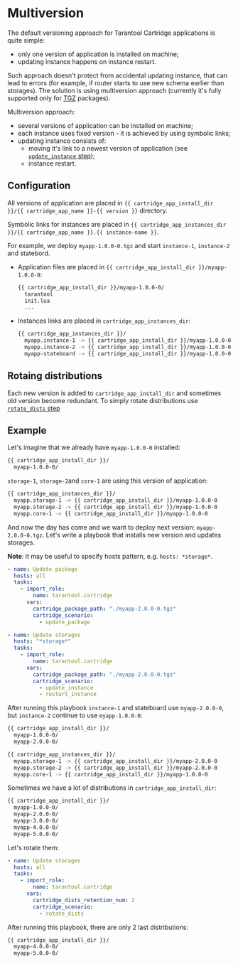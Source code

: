 # Multiversion

The default versioning approach for Tarantool Cartridge applications is quite simple:

* only one version of application is installed on machine;
* updating instance happens on instance restart.

Such approach doesn't protect from accidental updating instance, that can lead to
errors (for example, if router starts to use new schema earlier than storages).
The solution is using multiversion approach (currently it's fully supported only
for [TGZ](/doc/tgz.md) packages).

Multiversion approach:

* several versions of application can be installed on machine;
* each instance uses fixed version - it is achieved by using symbolic links;
* updating instance consists of:
  * moving it's link to a newest version of application
    (see [`update_instance` step](/doc/scenario.md#update_instance));
  * instance restart.

## Configuration

All versions of application are placed in
`{{ cartridge_app_install_dir }}/{{ cartridge_app_name }}-{{ version }}`
directory.

Symbolic links for instances are placed in
`{{ cartridge_app_instances_dir }}/{{ cartridge_app_name }}.{{ instance-name }}`.

For example, we deploy `myapp-1.0.0-0.tgz` and start `instance-1`, `instance-2`
and statebord.

* Application files are placed in `{{ cartridge_app_install_dir }}/myapp-1.0.0-0`:
  ```bash
  {{ cartridge_app_install_dir }}/myapp-1.0.0-0/
    tarantool
    init.lua
    ...
  ```
* Instances links are placed in `cartridge_app_instances_dir`:
  ```bash
  {{ cartridge_app_instances_dir }}/
    myapp.instance-1 -> {{ cartridge_app_install_dir }}/myapp-1.0.0-0
    myapp.instance-2 -> {{ cartridge_app_install_dir }}/myapp-1.0.0-0
    myapp-stateboard -> {{ cartridge_app_install_dir }}/myapp-1.0.0-0
  ```

## Rotaing distributions

Each new version is added to `cartridge_app_install_dir` and sometimes old version
become redundant.
To simply rotate distributions use [`rotate_dists` step](/doc/scenario.md#rotate_dists)

## Example

Let's imagine that we already have `myapp-1.0.0-0` installed:

```bash
{{ cartridge_app_install_dir }}/
  myapp-1.0.0-0/
```

`storage-1`, `storage-2`and `core-1` are using this version of application:

```bash
{{ cartridge_app_instances_dir }}/
  myapp.storage-1 -> {{ cartridge_app_install_dir }}/myapp-1.0.0-0
  myapp.storage-2 -> {{ cartridge_app_install_dir }}/myapp-1.0.0-0
  myapp.core-1 -> {{ cartridge_app_install_dir }}/myapp-1.0.0-0
```

And now the day has come and we want to deploy next version: `myapp-2.0.0-0.tgz`.
Let's write a playbook that installs new version and updates storages.

**Note**: it may be useful to specify hosts pattern, e.g. `hosts: *storage*`.

```yaml
- name: Update package
  hosts: all
  tasks:
    - import_role:
        name: tarantool.cartridge
      vars:
        cartridge_package_path: "./myapp-2.0.0-0.tgz"
        cartridge_scenario:
          - update_package

- name: Update storages
  hosts: "*storage*"
  tasks:
    - import_role:
        name: tarantool.cartridge
      vars:
        cartridge_package_path: "./myapp-2.0.0-0.tgz"
        cartridge_scenario:
          - update_instance
          - restart_instance
```

After running this playbook `instance-1` and stateboard use `myapp-2.0.0-0`,
but `instance-2` continue to use `myapp-1.0.0-0`:

```bash
{{ cartridge_app_install_dir }}/
  myapp-1.0.0-0/
  myapp-2.0.0-0/
```

```bash
{{ cartridge_app_instances_dir }}/
  myapp.storage-1 -> {{ cartridge_app_install_dir }}/myapp-2.0.0-0
  myapp.storage-2 -> {{ cartridge_app_install_dir }}/myapp-2.0.0-0
  myapp.core-1 -> {{ cartridge_app_install_dir }}/myapp-1.0.0-0
```

Sometimes we have a lot of distributions in `cartridge_app_install_dir`:

```bash
{{ cartridge_app_install_dir }}/
  myapp-1.0.0-0/
  myapp-2.0.0-0/
  myapp-3.0.0-0/
  myapp-4.0.0-0/
  myapp-5.0.0-0/
```

Let's rotate them:

```yaml
- name: Update storages
  hosts: all
  tasks:
    - import_role:
        name: tarantool.cartridge
      vars:
        cartridge_dists_retention_num: 2
        cartridge_scenario:
          - rotate_dists
```

After running this playbook, there are only 2 last distributions:

```bash
{{ cartridge_app_install_dir }}/
  myapp-4.0.0-0/
  myapp-5.0.0-0/
```
